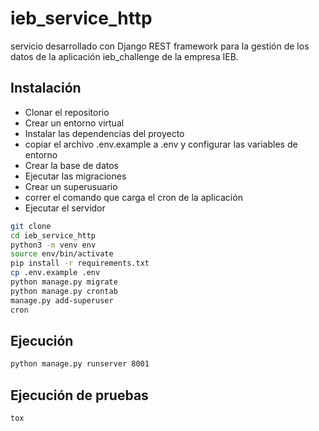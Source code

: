 # ieb_service_http

servicio desarrollado con Django REST framework para la gestión de los datos de la aplicación ieb_challenge de la empresa IEB.

## Instalación

- Clonar el repositorio
- Crear un entorno virtual
- Instalar las dependencias del proyecto
- copiar el archivo .env.example a .env y configurar las variables de entorno
- Crear la base de datos
- Ejecutar las migraciones
- Crear un superusuario
- correr el comando que carga el cron de la aplicación
- Ejecutar el servidor

```bash
git clone
cd ieb_service_http
python3 -m venv env
source env/bin/activate
pip install -r requirements.txt
cp .env.example .env
python manage.py migrate
python manage.py crontab
manage.py add-superuser
cron
```

## Ejecución

```bash
python manage.py runserver 8001
```

## Ejecución de pruebas

```bash
tox
```
